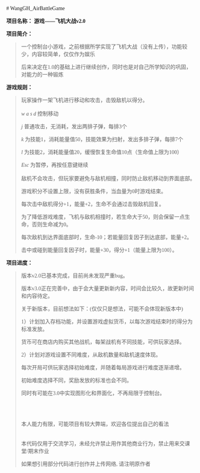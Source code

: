 <font face = "Consolas">
# WangGH_AirBattleGame

**项目名称：           游戏——飞机大战v2.0**

**项目简介：**

  > 一个控制台小游戏，之前根据所学实现了飞机大战（没有上传），功能较少，内容较简单，仅仅作为娱乐
  > 
  > 后来决定在1.0的基础上进行继续创作，同时也是对自己所学知识的巩固，对能力的一种锻炼
  > 
**游戏规则：**
  >
  > 玩家操作一架飞机进行移动和攻击，击毁敌机以得分。
  >   <br/><br/>
  > *w a s d* 控制移动
  >
  > *j*  普通攻击，无消耗，发出两排子弹，每排3个
  >
  > *k* 为技能1，消耗能量值50，技能效果为扫射，发出多排子弹，每排7个
  >
  > *l* 为技能2，消耗能量值20，缓慢恢复生命值10点（生命值上限为100）
  >
  > *Esc* 为暂停，再按任意键继续 
  >   <br/><br/>
  > 敌机不会攻击，但玩家要避免与敌机相撞，同时防止敌机移动到界面底部。 
  >
  > 游戏积分不设置上限，没有获胜条件，当血量为0时游戏结束。
  > 
  > 每次击中敌机得分+1，能量+2，生命不会通过击毁敌机回复。
  > 
  > 为了降低游戏难度，飞机与敌机相撞时，若生命大于50，则会保留一点生命，否则生命减为0。
  > 
  > 每次敌机到达界面底部时，生命-10；若能量回复因子到达底部，能量+2。
  > 
  > 击中或碰到能量回复因子时，能量+30，得分+1（能量上限为100）。

**项目进度：**

  > 版本v2.0已基本完成，目前尚未发现严重bug。
  > 
  > 版本v3.0正在完善中，由于会大量更新新内容，时间会比较久，故更新时间和内容待定。
  > 
  > 关于新版本，目前想法如下：(仅仅只是想法，可能不会体现新版本中)
  > 
  > 1）计划加入存档功能，并设置游戏虚拟货币，以每次游戏结束时的得分为标准发放。
  > 
  >    货币可在商店内购买其他战机，每架战机有不同技能，可供玩家选择。
  >    
  > 2）计划对游戏设置不同难度，从敌机数量和敌机速度体现。
  > 
  >    每次开局可供玩家选择初始难度，并随着每局游戏进行难度逐渐递增。
  >    
  >    初始难度选择不同，奖励发放的标准也会不同。
  > 
  > 同时有可能在3.0中实现图形化和界面化，不再局限于控制台。
  >                             
  >   <br/>     <br/>            
  > 本人能力有限，可能项目有较大弊端，欢迎各位提出自己的看法
  >   <br/>  <br/>                                               
  > 本代码仅用于交流学习，未经允许禁止用作其他商业行为，禁止用来交课堂/期末作业
  > 
  > 如果想引用部分代码进行创作并上传网络, 请注明原作者
  
